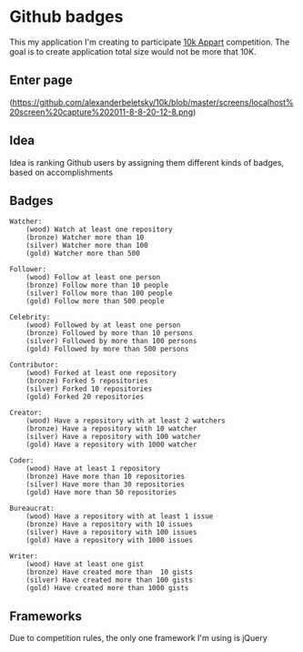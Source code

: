 # Github badges

This my application I'm creating to participate [10k Appart](http://10k.aneventapart.com/) competition. The goal is to create application total size would not be more that 10K.

## Enter page

(https://github.com/alexanderbeletsky/10k/blob/master/screens/localhost%20screen%20capture%202011-8-8-20-12-8.png)

## Idea

Idea is ranking Github users by assigning them different kinds of badges, based on accomplishments

## Badges

	Watcher:
		(wood) Watch at least one repository	
		(bronze) Watcher more than 10
		(silver) Watcher more than 100
		(gold) Watcher more than 500

	Follower:
		(wood) Follow at least one person
		(bronze) Follow more than 10 people
		(silver) Follow more than 100 people
		(gold) Follow more than 500 people

	Celebrity:
		(wood) Followed by at least one person
		(bronze) Followed by more than 10 persons
		(silver) Followed by more than 100 persons
		(gold) Followed by more than 500 persons

	Contributor:
		(wood) Forked at least one repository
		(bronze) Forked 5 repositories
		(silver) Forked 10 repositories
		(gold) Forked 20 repositories

	Creator:
		(wood) Have a repository with at least 2 watchers
		(bronze) Have a repository with 10 watcher
		(silver) Have a repository with 100 watcher
		(gold) Have a repository with 1000 watcher

	Coder:
		(wood) Have at least 1 repository
		(bronze) Have more than 10 repositories
		(silver) Have more than 30 repositories
		(gold) Have more than 50 repositories

	Bureaucrat:
		(wood) Have a repository with at least 1 issue
		(bronze) Have a repository with 10 issues
		(silver) Have a repository with 100 issues
		(gold) Have a repository with 1000 issues

	Writer:
		(wood) Have at least one gist
		(bronze) Have created more than  10 gists
		(silver) Have created more than 100 gists
		(gold) Have created more than 1000 gists

## Frameworks

Due to competition rules, the only one framework I'm using is jQuery